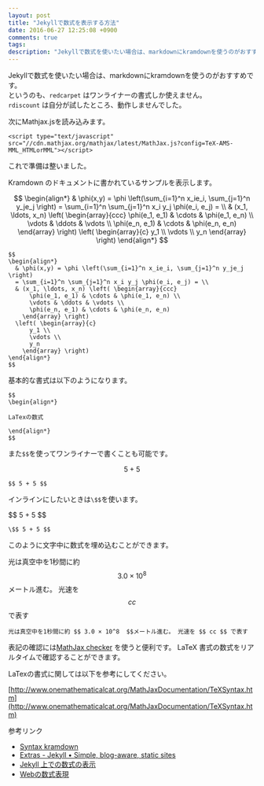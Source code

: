 ```yaml
---
layout: post
title: "Jekyllで数式を表示する方法"
date: 2016-06-27 12:25:08 +0900
comments: true
tags: 
description: "Jekyllで数式を使いたい場合は、markdownにkramdownを使うのがおすすめです。次にMathjax.jsを読み込みます。以上で準備が整ったので、LaTexの書式で数式を表現できます。"
---
```

Jekyllで数式を使いたい場合は、markdownにkramdownを使うのがおすすめです。  
というのも、`redcarpet` はワンライナーの書式しか使えません。  
`rdiscount` は自分が試したところ、動作しませんでした。

次にMathjax.jsを読み込みます。

```
<script type="text/javascript" src="//cdn.mathjax.org/mathjax/latest/MathJax.js?config=TeX-AMS-MML_HTMLorMML"></script>
```

これで準備は整いました。

Kramdown のドキュメントに書かれているサンプルを表示します。

$$
\begin{align*}
  & \phi(x,y) = \phi \left(\sum_{i=1}^n x_ie_i, \sum_{j=1}^n y_je_j \right)
  = \sum_{i=1}^n \sum_{j=1}^n x_i y_j \phi(e_i, e_j) = \\
  & (x_1, \ldots, x_n) \left( \begin{array}{ccc}
      \phi(e_1, e_1) & \cdots & \phi(e_1, e_n) \\
      \vdots & \ddots & \vdots \\
      \phi(e_n, e_1) & \cdots & \phi(e_n, e_n)
    \end{array} \right)
  \left( \begin{array}{c}
      y_1 \\
      \vdots \\
      y_n
    \end{array} \right)
\end{align*}
$$

```
$$
\begin{align*}
  & \phi(x,y) = \phi \left(\sum_{i=1}^n x_ie_i, \sum_{j=1}^n y_je_j \right)
  = \sum_{i=1}^n \sum_{j=1}^n x_i y_j \phi(e_i, e_j) = \\
  & (x_1, \ldots, x_n) \left( \begin{array}{ccc}
      \phi(e_1, e_1) & \cdots & \phi(e_1, e_n) \\
      \vdots & \ddots & \vdots \\
      \phi(e_n, e_1) & \cdots & \phi(e_n, e_n)
    \end{array} \right)
  \left( \begin{array}{c}
      y_1 \\
      \vdots \\
      y_n
    \end{array} \right)
\end{align*}
$$
```

基本的な書式は以下のようになります。

```
$$
\begin{align*}

LaTexの数式

\end{align*}
$$
```

また`$$`を使ってワンライナーで書くことも可能です。

$$ 5 + 5 $$

```
$$ 5 + 5 $$
```

インラインにしたいときは`\$$`を使います。

\$$ 5 + 5 $$

```
\$$ 5 + 5 $$
```

このように文字中に数式を埋め込むことができます。

光は真空中を1秒間に約 $$ 3.0 × 10^8  $$メートル進む。 光速を $$ cc $$ で表す

```
光は真空中を1秒間に約 $$ 3.0 × 10^8  $$メートル進む。 光速を $$ cc $$ で表す
```

表記の確認には[MathJax checker](http://gyafun.jp/ln/MathJax.html) を使うと便利です。
LaTeX 書式の数式をリアルタイムで確認することができます。

LaTexの書式に関しては以下を参考にしてください。

[http://www.onemathematicalcat.org/MathJaxDocumentation/TeXSyntax.htm](http://www.onemathematicalcat.org/MathJaxDocumentation/TeXSyntax.htm)

参考リンク

- [Syntax kramdown](http://kramdown.gettalong.org/syntax.html#math-blocks)
- [Extras - Jekyll • Simple, blog-aware, static sites](http://jekyllrb.com/docs/extras/)
- [Jekyll 上での数式の表示](http://sekika.github.io/2015/10/10/equation-on-jekyll/)
- [Webの数式表現](http://www.ic.daito.ac.jp/~mizutani/html/mathexpress.html)

<script type="text/javascript" src="//cdn.mathjax.org/mathjax/latest/MathJax.js?config=TeX-AMS-MML_HTMLorMML"></script>
